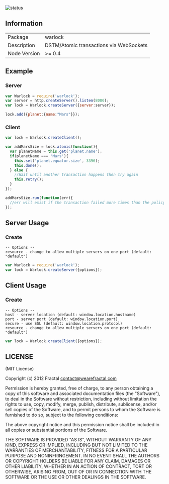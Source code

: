 ![status](https://secure.travis-ci.org/wearefractal/warlock.png?branch=master)

## Information

<table>
<tr>
<td>Package</td>
<td>warlock</td>
</tr>
<tr>
<td>Description</td>
<td>DSTM/Atomic transactions via WebSockets</td>
</tr>
<tr>
<td>Node Version</td>
<td>>= 0.4</td>
</tr>
</table>

## Example

### Server

```javascript
var Warlock = require('warlock');
var server = http.createServer().listen(8080);
var lock = Warlock.createServer({server:server});

lock.add({planet:{name:"Mars"}});
```

### Client

```javascript
var lock = Warlock.createClient();

var addMarsSize = lock.atomic(function(){
  var planetName = this.get('planet.name');
  if(planetName === 'Mars'){
    this.set('planet.equator.size', 3396);
    this.done();
  } else {
    //Wait until another transaction happens then try again
    this.retry();
  }
});

addMarsSize.run(function(err){
  //err will exist if the transaction failed more times than the policy allows
});
```

## Server Usage

### Create

```
-- Options --
resource - change to allow multiple servers on one port (default: "default")
```

```javascript
var Warlock = require('warlock');
var lock = Warlock.createServer({options});
```

## Client Usage

### Create

```
-- Options --
host - server location (default: window.location.hostname)
port - server port (default: window.location.port)
secure - use SSL (default: window.location.protocol)
resource - change to allow multiple servers on one port (default: "default")
```

```javascript
var lock = Warlock.createClient({options});
```

## LICENSE

(MIT License)

Copyright (c) 2012 Fractal <contact@wearefractal.com>

Permission is hereby granted, free of charge, to any person obtaining
a copy of this software and associated documentation files (the
"Software"), to deal in the Software without restriction, including
without limitation the rights to use, copy, modify, merge, publish,
distribute, sublicense, and/or sell copies of the Software, and to
permit persons to whom the Software is furnished to do so, subject to
the following conditions:

The above copyright notice and this permission notice shall be
included in all copies or substantial portions of the Software.

THE SOFTWARE IS PROVIDED "AS IS", WITHOUT WARRANTY OF ANY KIND,
EXPRESS OR IMPLIED, INCLUDING BUT NOT LIMITED TO THE WARRANTIES OF
MERCHANTABILITY, FITNESS FOR A PARTICULAR PURPOSE AND
NONINFRINGEMENT. IN NO EVENT SHALL THE AUTHORS OR COPYRIGHT HOLDERS BE
LIABLE FOR ANY CLAIM, DAMAGES OR OTHER LIABILITY, WHETHER IN AN ACTION
OF CONTRACT, TORT OR OTHERWISE, ARISING FROM, OUT OF OR IN CONNECTION
WITH THE SOFTWARE OR THE USE OR OTHER DEALINGS IN THE SOFTWARE.
